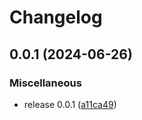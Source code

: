 # Changelog

## 0.0.1 (2024-06-26)


### Miscellaneous

* release 0.0.1 ([a11ca49](https://github.com/WaveOfDandelions/generator-dandelion-webpack/commit/a11ca49fec2998f0e416a3ba4c68742748e81c70))
